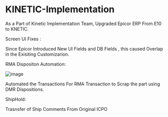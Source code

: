 # KINETIC-Implementation

As a Part of Kinetic Implementation Team, Upgraded Epicor ERP From E10 to KNETIC.

Screen UI Fixes :


Since Epicor Introduced New UI Fields and DB Fields , this caused Overlap in the Exisiting Customizarion.



RMA Dispositon Automation:

![image](https://github.com/MuraliDharanGopalakrishnan/KINETIC-Implementation/assets/102019076/3e1295c5-5612-4cdb-ba06-e108f32fda16)


Automated the Transactions For RMA Transaction to Scrap the part using DMR Dispositions.



ShipHold:



Trasnsfer of Ship Comments From Original ICPO 


